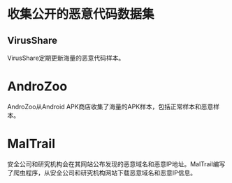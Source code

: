 # 收集公开的恶意代码数据集

## VirusShare
VirusShare定期更新海量的恶意代码样本。

# AndroZoo
AndroZoo从Android APK商店收集了海量的APK样本，包括正常样本和恶意样本。

# MalTrail
安全公司和研究机构会在其网站公布发现的恶意域名和恶意IP地址。MalTrail编写了爬虫程序，从安全公司和研究机构网站下载恶意域名和恶意IP信息。
